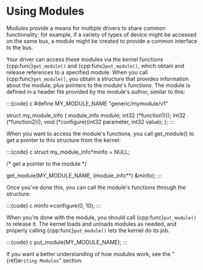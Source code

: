 # Using Modules

Modules provide a means for multiple drivers to share common
functionality; for example, if a variety of types of device might be
accessed on the same bus, a module might be created to provide a common
interface to the bus.

Your driver can access these modules via the kernel functions
{cpp:func}`get_module()` and {cpp:func}`put_module()`, which obtain and
release references to a specified module. When you call
{cpp:func}`get_module()`, you obtain a structure that provides information
about the module, plus pointers to the module's functions. The module is
defined in a header file provided by the module's author, similar to this:

:::{code} c
#define MY_MODULE_NAME "generic/mymodule/v1"

struct my_module_info {
   module_info module;
   int32 (*function1)();
   int32 (*function2)();
   void (*configure)(int32 parameter, int32 value);
};
:::

When you want to access the module's functions, you call get_module() to
get a pointer to this structure from the kernel:

:::{code} c
struct my_module_info*minfo = NULL;

/* get a pointer to the module */

get_module(MY_MODULE_NAME, (module_info**) &minfo);
:::

Once you've done this, you can call the module's functions through the
structure:

:::{code} c
minfo->configure(0, 10);
:::

When you're done with the module, you should call {cpp:func}`put_module()`
to release it. The kernel loads and unloads modules as needed, and properly
calling {cpp:func}`put_module()` lets the kernel do its job.

:::{code} c
put_module(MY_MODULE_NAME);
:::

If you want a better understanding of how modules work, see the
"{ref}`Writing Modules`" section.
